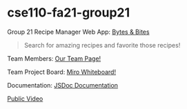 # cse110-fa21-group21

Group 21 Recipe Manager Web App: [Bytes & Bites](https://group21-recipe.netlify.app/)
> Search for amazing recipes and favorite those recipes!

Team Members: [Our Team Page!](admin/team.md)

Team Project Board: [Miro Whiteboard!](https://miro.com/welcomeonboard/eDl5VnFud0psZ044OTVwcUI1aUN3Y0EzRTJrMGFwRWxqQUQyZFVmVHM1MUsxYWtsWUtta09ROW1FTXI3T0RCaXwzMDc0NDU3MzY2MTcxNDk4MTUz?invite_link_id=708376118998)


Documentation: [JSDoc Documentation](https://cse110-fa21-group21.github.io/cse110-fa21-group21/)


[Public Video](https://youtu.be/gJfDA69nQPg)
